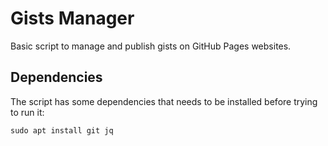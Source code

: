# Gists Manager

Basic script to manage and publish gists on GitHub Pages websites.

## Dependencies

The script has some dependencies that needs to be installed before trying to run it:

```
sudo apt install git jq
```